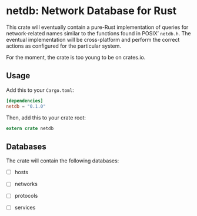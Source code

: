 # netdb: Network Database for Rust

This crate will eventually contain a pure-Rust implementation of queries
for network-related names similar to the functions found in POSIX’
`netdb.h`. The eventual implementation will be cross-platform and perform
the correct actions as configured for the particular system.

For the moment, the crate is too young to be on crates.io.


## Usage

Add this to your `Cargo.toml`:

```toml
[dependencies]
netdb = "0.1.0"
```

Then, add this to your crate root:

```rust
extern crate netdb
```


## Databases

The crate will contain the following databases:

- [ ] hosts
- [ ] networks
- [ ] protocols
- [ ] services

